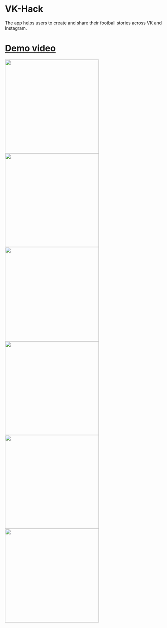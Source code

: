 # VK-Hack

The app helps users to create and share their football stories across VK and Instagram. 

# [Demo video](https://youtu.be/Uzp4A3ty9f4)

<img src="https://i.ibb.co/3cVNC4X/photo-2019-10-03-14-29-13.jpg" width="300" />
<img src="https://i.ibb.co/0XHDDVC/photo-2019-10-03-14-29-54.jpg" width="300" />
<img src="https://i.ibb.co/9sW1Vzq/photo-2019-10-03-14-29-41.jpg" width="300" />
<img src="https://i.ibb.co/7JR65cJ/photo-2019-10-03-14-30-06.jpg" width="300" />
<img src="https://i.ibb.co/hXY6Ynj/photo-2019-10-03-14-29-25.jpg" width="300" />
<img src="https://i.ibb.co/G5TckrD/photo-2019-10-03-14-29-44.jpg" width="300" />
